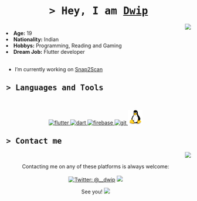 <h1 align="center"><samp>&gt; Hey, I am <b><a target="_blank" href="https://github.com/itsdwip">Dwip</a></b></samp></h1>
<div>
    <img src="https://media1.tenor.com/m/ogVQTasAMTMAAAAC/anime-houtarou.gif" align="right" height=240>
  <br>
    <li>
        <b>Age:</b> 19
    </li>
    <li>
        <b>Nationality:</b> Indian
    </li>
    <li>
        <b>Hobbys:</b> Programming, Reading and Gaming
    </li>
    <li>
        <b>Dream Job:</b> Flutter developer
    </li>

</div>
 <br>

  -  I’m currently working on [Snap2Scan](https://github.com/itsdwip/Snap2Scan)
  
<div>
    <h2><samp>&gt; Languages and Tools</samp></h2>
    <br>
    <p align="center">
      <a href="https://flutter.dev" target="_blank" rel="noreferrer"> <img src="https://www.vectorlogo.zone/logos/flutterio/flutterio-icon.svg" alt="flutter" width="40" height="40"/> <a href="https://dart.dev" target="_blank" rel="noreferrer"> <img src="https://www.vectorlogo.zone/logos/dartlang/dartlang-icon.svg" alt="dart" width="40" height="40"/> </a> <a href="https://firebase.google.com/" target="_blank" rel="noreferrer"> <img src="https://www.vectorlogo.zone/logos/firebase/firebase-icon.svg" alt="firebase" width="40" height="40"/> </a> </a> <a href="https://git-scm.com/" target="_blank" rel="noreferrer"> <img src="https://www.vectorlogo.zone/logos/git-scm/git-scm-icon.svg" alt="git" width="40" height="40"/> </a> <a href="https://www.linux.org/" target="_blank" rel="noreferrer"> <img src="https://raw.githubusercontent.com/devicons/devicon/master/icons/linux/linux-original.svg" alt="linux" width="40" height="40"/> </a> 
  </p>
</div>



</div>
  <h2><samp>&gt; Contact me</samp></h2>
    <img src="https://user-images.githubusercontent.com/57133330/188281501-2b011708-bc37-40aa-8e34-c0b41d5cc089.gif" align="right" height="200px">
    <br>
    <p align="center">Contacting me on any of these platforms is always welcome:<br><br>
      <a href="https://twitter.com/__dwip" target="blank"><img src="https://camo.githubusercontent.com/0ac419eb4df53beeb48c20e036e8d66b075b28a56450d37427ee975d5e73ab75/68747470733a2f2f696d672e736869656c64732e696f2f62616467652f547769747465722d3144413146323f7374796c653d666f722d7468652d6261646765266c6f676f3d74776974746572266c6f676f436f6c6f723d7768697465" alt="Twitter: @__dwip"/></a>
       <a href="https://www.linkedin.com/in/itsdwip/"><img src="https://camo.githubusercontent.com/2b91ca452712585ded21c915eefcf36ea6d69716da98590a76308ab959b61807/68747470733a2f2f696d672e736869656c64732e696f2f62616467652f6c696e6b6564696e2d3041363643323f7374796c653d666f722d7468652d6261646765266c6f676f3d6c696e6b6564696e266c6f676f436f6c6f723d7768697465"></a>
    </p>
    <p align="center" title="see you!">See you! <img src="https://slackmojis.com/emojis/13171-meow_wave/download" height=15/></p>
</body>


